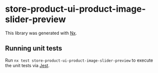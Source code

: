 # store-product-ui-product-image-slider-preview

This library was generated with [Nx](https://nx.dev).

## Running unit tests

Run `nx test store-product-ui-product-image-slider-preview` to execute the unit tests via [Jest](https://jestjs.io).
